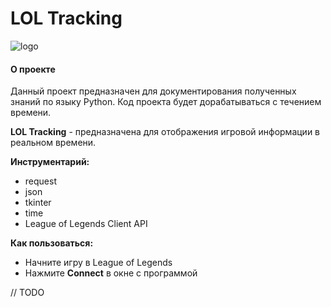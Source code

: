 # LOL Tracking

![logo](https://psv4.userapi.com/c856536/u386123976/docs/d16/c394731411e4/bandicam_2020-05-13_20-54-08-484.jpg?extra=sggLDvELlQD2eywH4YiMbP8sZQHIffTyvry1Nm5ccIdlBBHYCEGdxt_oFBDwo6N1UP3BN8rSnlX7OK8bEDRUgOPPg6WhsDD1EX4OO2y_134xFvmVZVPypezfA94Dp41lP6Tq6rgUT5tQ9BdipK_Cr7MVIQ)

#### О проекте

Данный проект предназначен для документирования полученных знаний по языку Python. Код проекта будет дорабатываться с
течением времени.

**LOL Tracking** - предназначена для отображения игровой информации в реальном времени.

**Инструментарий:**
* request
* json
* tkinter
* time
* League of Legends Client API

**Как пользоваться:**
* Начните игру в League of Legends
* Нажмите **Connect** в окне с программой

// TODO
